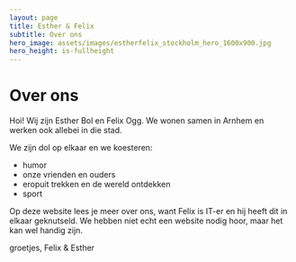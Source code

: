 ```yaml
---
layout: page
title: Esther & Felix
subtitle: Over ons
hero_image: assets/images/estherfelix_stockholm_hero_1600x900.jpg
hero_height: is-fullheight
---
```

# Over ons

Hoi! Wij zijn Esther Bol en Felix Ogg. We wonen samen in Arnhem en werken ook allebei in die stad. 


We zijn dol op elkaar en we koesteren:
- humor
- onze vrienden en ouders
- eropuit trekken en de wereld ontdekken
- sport


Op deze website lees je meer over ons, want Felix is IT-er en hij heeft dit in elkaar geknutseld. We hebben 
niet echt een website nodig hoor, maar het kan wel handig zijn.

groetjes,
Felix & Esther